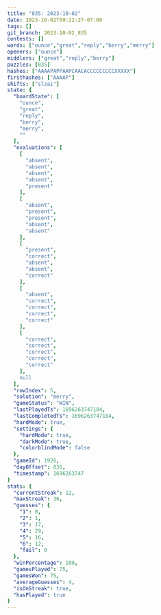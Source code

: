 ```yaml
---
title: "835: 2023-10-02"
date: 2023-10-02T09:22:27-07:00
tags: []
git_branch: 2023-10-02_835
contests: []
words: ["ounce","great","reply","berry","merry"]
openers: ["ounce"]
middlers: ["great","reply","berry"]
puzzles: [835]
hashes: ["AAAAPAPPAAPCAACACCCCCCCCCXXXXX"]
firsthashes: ["AAAAP"]
shifts: ["slzai"]
state: {
  "boardState": [
    "ounce",
    "great",
    "reply",
    "berry",
    "merry",
    ""
  ],
  "evaluations": [
    [
      "absent",
      "absent",
      "absent",
      "absent",
      "present"
    ],
    [
      "absent",
      "present",
      "present",
      "absent",
      "absent"
    ],
    [
      "present",
      "correct",
      "absent",
      "absent",
      "correct"
    ],
    [
      "absent",
      "correct",
      "correct",
      "correct",
      "correct"
    ],
    [
      "correct",
      "correct",
      "correct",
      "correct",
      "correct"
    ],
    null
  ],
  "rowIndex": 5,
  "solution": "merry",
  "gameStatus": "WIN",
  "lastPlayedTs": 1696263747184,
  "lastCompletedTs": 1696263747184,
  "hardMode": true,
  "settings": {
    "hardMode": true,
    "darkMode": true,
    "colorblindMode": false
  },
  "gameId": 1926,
  "dayOffset": 835,
  "timestamp": 1696263747
}
stats: {
  "currentStreak": 12,
  "maxStreak": 36,
  "guesses": {
    "1": 0,
    "2": 1,
    "3": 17,
    "4": 29,
    "5": 16,
    "6": 12,
    "fail": 0
  },
  "winPercentage": 100,
  "gamesPlayed": 75,
  "gamesWon": 75,
  "averageGuesses": 4,
  "isOnStreak": true,
  "hasPlayed": true
}
---
```

<!-- more -->
